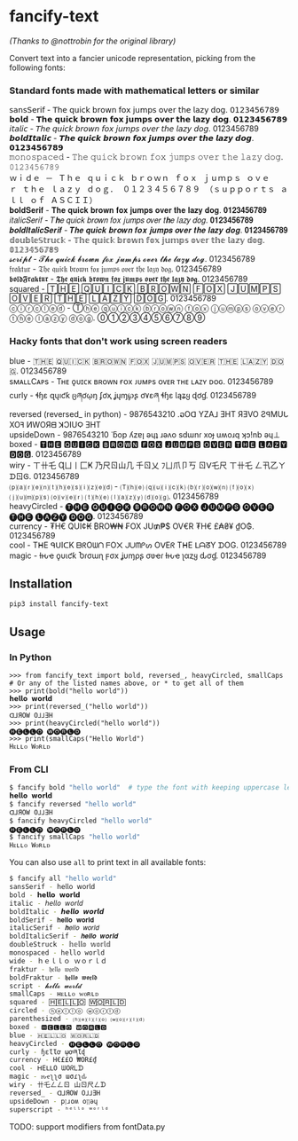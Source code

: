 # fancify-text

_(Thanks to @nottrobin for the original library)_

Convert text into a fancier unicode representation, picking from the following fonts:

### Standard fonts made with mathematical letters or similar
𝗌𝖺𝗇𝗌𝖲𝖾𝗋𝗂𝖿 - 𝖳𝗁𝖾 𝗊𝗎𝗂𝖼𝗄 𝖻𝗋𝗈𝗐𝗇 𝖿𝗈𝗑 𝗃𝗎𝗆𝗉𝗌 𝗈𝗏𝖾𝗋 𝗍𝗁𝖾 𝗅𝖺𝗓𝗒 𝖽𝗈𝗀. 𝟢𝟣𝟤𝟥𝟦𝟧𝟨𝟩𝟪𝟫  
𝗯𝗼𝗹𝗱 - 𝗧𝗵𝗲 𝗾𝘂𝗶𝗰𝗸 𝗯𝗿𝗼𝘄𝗻 𝗳𝗼𝘅 𝗷𝘂𝗺𝗽𝘀 𝗼𝘃𝗲𝗿 𝘁𝗵𝗲 𝗹𝗮𝘇𝘆 𝗱𝗼𝗴. 𝟬𝟭𝟮𝟯𝟰𝟱𝟲𝟳𝟴𝟵  
𝘪𝘵𝘢𝘭𝘪𝘤 - 𝘛𝘩𝘦 𝘲𝘶𝘪𝘤𝘬 𝘣𝘳𝘰𝘸𝘯 𝘧𝘰𝘹 𝘫𝘶𝘮𝘱𝘴 𝘰𝘷𝘦𝘳 𝘵𝘩𝘦 𝘭𝘢𝘻𝘺 𝘥𝘰𝘨. 0123456789  
𝙗𝙤𝙡𝙙𝙄𝙩𝙖𝙡𝙞𝙘 - 𝙏𝙝𝙚 𝙦𝙪𝙞𝙘𝙠 𝙗𝙧𝙤𝙬𝙣 𝙛𝙤𝙭 𝙟𝙪𝙢𝙥𝙨 𝙤𝙫𝙚𝙧 𝙩𝙝𝙚 𝙡𝙖𝙯𝙮 𝙙𝙤𝙜. 𝟬𝟭𝟮𝟯𝟰𝟱𝟲𝟳𝟴𝟵  
𝚖𝚘𝚗𝚘𝚜𝚙𝚊𝚌𝚎𝚍 - 𝚃𝚑𝚎 𝚚𝚞𝚒𝚌𝚔 𝚋𝚛𝚘𝚠𝚗 𝚏𝚘𝚡 𝚓𝚞𝚖𝚙𝚜 𝚘𝚟𝚎𝚛 𝚝𝚑𝚎 𝚕𝚊𝚣𝚢 𝚍𝚘𝚐. 𝟶𝟷𝟸𝟹𝟺𝟻𝟼𝟽𝟾𝟿  
ｗｉｄｅ － Ｔｈｅ ｑｕｉｃｋ ｂｒｏｗｎ ｆｏｘ ｊｕｍｐｓ ｏｖｅｒ ｔｈｅ ｌａｚｙ ｄｏｇ． ０１２３４５６７８９ （ｓｕｐｐｏｒｔｓ ａｌｌ ｏｆ ＡＳＣＩＩ）  
𝐛𝐨𝐥𝐝𝐒𝐞𝐫𝐢𝐟 - 𝐓𝐡𝐞 𝐪𝐮𝐢𝐜𝐤 𝐛𝐫𝐨𝐰𝐧 𝐟𝐨𝐱 𝐣𝐮𝐦𝐩𝐬 𝐨𝐯𝐞𝐫 𝐭𝐡𝐞 𝐥𝐚𝐳𝐲 𝐝𝐨𝐠. 𝟎𝟏𝟐𝟑𝟒𝟓𝟔𝟕𝟖𝟗  
𝑖𝑡𝑎𝑙𝑖𝑐𝑆𝑒𝑟𝑖𝑓 - 𝑇𝒉𝑒 𝑞𝑢𝑖𝑐𝑘 𝑏𝑟𝑜𝑤𝑛 𝑓𝑜𝑥 𝑗𝑢𝑚𝑝𝑠 𝑜𝑣𝑒𝑟 𝑡𝒉𝑒 𝑙𝑎𝑧𝑦 𝑑𝑜𝑔. 𝟎𝟏𝟐𝟑𝟒𝟓𝟔𝟕𝟖𝟗  
𝒃𝒐𝒍𝒅𝑰𝒕𝒂𝒍𝒊𝒄𝑺𝒆𝒓𝒊𝒇 - 𝑻𝒉𝒆 𝒒𝒖𝒊𝒄𝒌 𝒃𝒓𝒐𝒘𝒏 𝒇𝒐𝒙 𝒋𝒖𝒎𝒑𝒔 𝒐𝒗𝒆𝒓 𝒕𝒉𝒆 𝒍𝒂𝒛𝒚 𝒅𝒐𝒈. 𝟎𝟏𝟐𝟑𝟒𝟓𝟔𝟕𝟖𝟗  
𝕕𝕠𝕦𝕓𝕝𝕖𝕊𝕥𝕣𝕦𝕔𝕜 - 𝕋𝕙𝕖 𝕢𝕦𝕚𝕔𝕜 𝕓𝕣𝕠𝕨𝕟 𝕗𝕠𝕩 𝕛𝕦𝕞𝕡𝕤 𝕠𝕧𝕖𝕣 𝕥𝕙𝕖 𝕝𝕒𝕫𝕪 𝕕𝕠𝕘. 𝟘𝟙𝟚𝟛𝟜𝟝𝟞𝟟𝟠𝟡  
𝓼𝓬𝓻𝓲𝓹𝓽 - 𝓣𝓱𝓮 𝓺𝓾𝓲𝓬𝓴 𝓫𝓻𝓸𝔀𝓷 𝓯𝓸𝔁 𝓳𝓾𝓶𝓹𝓼 𝓸𝓿𝓮𝓻 𝓽𝓱𝓮 𝓵𝓪𝔃𝔂 𝓭𝓸𝓰. 0123456789  
𝔣𝔯𝔞𝔨𝔱𝔲𝔯 - 𝔗𝔥𝔢 𝔮𝔲𝔦𝔠𝔨 𝔟𝔯𝔬𝔴𝔫 𝔣𝔬𝔵 𝔧𝔲𝔪𝔭𝔰 𝔬𝔳𝔢𝔯 𝔱𝔥𝔢 𝔩𝔞𝔷𝔶 𝔡𝔬𝔤. 0123456789  
𝖇𝖔𝖑𝖉𝕱𝖗𝖆𝖐𝖙𝖚𝖗 - 𝕿𝖍𝖊 𝖖𝖚𝖎𝖈𝖐 𝖇𝖗𝖔𝖜𝖓 𝖋𝖔𝖝 𝖏𝖚𝖒𝖕𝖘 𝖔𝖛𝖊𝖗 𝖙𝖍𝖊 𝖑𝖆𝖟𝖞 𝖉𝖔𝖌. 0123456789  
squared - 🅃🄷🄴 🅀🅄🄸🄲🄺 🄱🅁🄾🅆🄽 🄵🄾🅇 🄹🅄🄼🄿🅂 🄾🅅🄴🅁 🅃🄷🄴 🄻🄰🅉🅈 🄳🄾🄶. 0123456789  
ⓒⓘⓡⓒⓛⓔⓓ - Ⓣⓗⓔ ⓠⓤⓘⓒⓚ ⓑⓡⓞⓦⓝ ⓕⓞⓧ ⓙⓤⓜⓟⓢ ⓞⓥⓔⓡ ⓣⓗⓔ ⓛⓐⓩⓨ ⓓⓞⓖ. ⓪①②③④⑤⑥⑦⑧⑨
### Hacky fonts that don't work using screen readers
blue - 🇹​🇭​🇪​ ​🇶​🇺​🇮​🇨​🇰​ ​🇧​🇷​🇴​🇼​🇳​ ​🇫​🇴​🇽​ ​🇯​🇺​🇲​🇵​🇸​ ​🇴​🇻​🇪​🇷​ ​🇹​🇭​🇪​ ​🇱​🇦​🇿​🇾​ ​🇩​🇴​🇬​.​ ​0​1​2​3​4​5​6​7​8​9​  
sᴍᴀʟʟCᴀᴘs - Tʜᴇ ǫᴜɪᴄᴋ ʙʀᴏᴡɴ ғᴏx ᴊᴜᴍᴘs ᴏᴠᴇʀ ᴛʜᴇ ʟᴀᴢʏ ᴅᴏɢ. 0123456789  
curly - ɬɧɛ զųıƈƙ ცཞơῳŋ ʄơҳ ʝųɱ℘ʂ ơ۷ɛཞ ɬɧɛ Ɩąʑყ ɖơɠ. 0123456789  
reversed (reversed_ in python) - 9876543210 .ວOᗡ YZA⅃ ƎHT ЯƎVO ƧꟼMUᒐ XOꟻ ИWOЯᗺ ꓘƆIUϘ ƎHT  
upsideDown - 9876543210 ˙ƃop ʎzɐן ǝɥʇ ɹǝʌo sdɯnɾ xoɟ uʍoɹq ʞɔ!nb ǝɥ⊥  
boxed - 🆃🅷🅴 🆀🆄🅸🅲🅺 🅱🆁🅾🆆🅽 🅵🅾🆇 🅹🆄🅼🅿🆂 🅾🆅🅴🆁 🆃🅷🅴 🅻🅰🆉🆈 🅳🅾🅶. 0123456789  
wiry - ㄒ卄乇 Ɋㄩ丨匚Ҝ 乃尺ㄖ山几 千ㄖ乂 ﾌㄩ爪卩丂 ㄖᐯ乇尺 ㄒ卄乇 ㄥ卂乙ㄚ ᗪㄖᎶ. 0123456789  
⒫⒜⒭⒠⒩⒯⒣⒠⒮⒤⒵⒠⒟ - 🄣⒣⒠ ⒬⒰⒤⒞⒦ ⒝⒭⒪⒲⒩ ⒡⒪⒳ ⒥⒰⒨⒫⒮ ⒪⒱⒠⒭ ⒯⒣⒠ ⒧⒜⒵⒴ ⒟⒪⒢. 0123456789  
heavyCircled - 🅣🅗🅔 🅠🅤🅘🅒🅚 🅑🅡🅞🅦🅝 🅕🅞🅧 🅙🅤🅜🅟🅢 🅞🅥🅔🅡 🅣🅗🅔 🅛🅐🅩🅨 🅓🅞🅖. 0123456789  
currency - ₮H€ QUI¢₭ ₿RO₩₦ ₣OX JU₥₱$ OV€R ₮H€ £₳₴¥ ₫O₲. 0123456789  
cool - TᕼE ᑫᑌIᑕK ᗷᖇOᗯᑎ ᖴO᙭ ᒍᑌᗰᑭᔕ OᐯEᖇ TᕼE ᒪᗩᘔY ᗪOG. 0123456789  
magic - ƚԋҽ ϙυιƈƙ Ⴆɾσɯɳ ϝσx ʝυɱρʂ σʋҽɾ ƚԋҽ ʅαȥყ ԃσɠ. 0123456789  

## Installation

``` bash
pip3 install fancify-text
```

## Usage

### In Python

``` python3
>>> from fancify_text import bold, reversed_, heavyCircled, smallCaps  # Or any of the listed names above, or * to get all of them
>>> print(bold("hello world"))
𝗵𝗲𝗹𝗹𝗼 𝘄𝗼𝗿𝗹𝗱
>>> print(reversed_("hello world"))
ᗡ⅃ЯOW O⅃⅃ƎH
>>> print(heavyCircled("hello world"))
🅗🅔🅛🅛🅞 🅦🅞🅡🅛🅓
>>> print(smallCaps("Hello World")
Hᴇʟʟᴏ Wᴏʀʟᴅ
```

### From CLI

``` bash
$ fancify bold "hello world"  # type the font with keeping uppercase letters!
𝗵𝗲𝗹𝗹𝗼 𝘄𝗼𝗿𝗹𝗱
$ fancify reversed "hello world"
ᗡ⅃ЯOW O⅃⅃ƎH
$ fancify heavyCircled "hello world"
🅗🅔🅛🅛🅞 🅦🅞🅡🅛🅓
$ fancify smallCaps "hello world"
Hᴇʟʟᴏ Wᴏʀʟᴅ
```

You can also use `all` to print text in all available fonts:

``` bash
$ fancify all "hello world"
sansSerif - 𝗁𝖾𝗅𝗅𝗈 𝗐𝗈𝗋𝗅𝖽
bold - 𝗵𝗲𝗹𝗹𝗼 𝘄𝗼𝗿𝗹𝗱
italic - 𝘩𝘦𝘭𝘭𝘰 𝘸𝘰𝘳𝘭𝘥
boldItalic - 𝙝𝙚𝙡𝙡𝙤 𝙬𝙤𝙧𝙡𝙙
boldSerif - 𝐡𝐞𝐥𝐥𝐨 𝐰𝐨𝐫𝐥𝐝
italicSerif - 𝒉𝑒𝑙𝑙𝑜 𝑤𝑜𝑟𝑙𝑑
boldItalicSerif - 𝒉𝒆𝒍𝒍𝒐 𝒘𝒐𝒓𝒍𝒅
doubleStruck - 𝕙𝕖𝕝𝕝𝕠 𝕨𝕠𝕣𝕝𝕕
monospaced - 𝚑𝚎𝚕𝚕𝚘 𝚠𝚘𝚛𝚕𝚍
wide - ｈｅｌｌｏ ｗｏｒｌｄ
fraktur - 𝔥𝔢𝔩𝔩𝔬 𝔴𝔬𝔯𝔩𝔡
boldFraktur - 𝖍𝖊𝖑𝖑𝖔 𝖜𝖔𝖗𝖑𝖉
script - 𝓱𝓮𝓵𝓵𝓸 𝔀𝓸𝓻𝓵𝓭
smallCaps - ʜᴇʟʟᴏ ᴡᴏʀʟᴅ
squared - 🄷🄴🄻🄻🄾 🅆🄾🅁🄻🄳
circled - ⓗⓔⓛⓛⓞ ⓦⓞⓡⓛⓓ
parenthesized - ⒣⒠⒧⒧⒪ ⒲⒪⒭⒧⒟
boxed - 🅷🅴🅻🅻🅾 🆆🅾🆁🅻🅳
blue - 🇭​🇪​🇱​🇱​🇴​ ​🇼​🇴​🇷​🇱​🇩​
heavyCircled - 🅗🅔🅛🅛🅞 🅦🅞🅡🅛🅓
curly - ɧɛƖƖơ ῳơཞƖɖ
currency - H€££O ₩OR£₫
cool - ᕼEᒪᒪO ᗯOᖇᒪᗪ
magic - ԋҽʅʅσ ɯσɾʅԃ
wiry - 卄乇ㄥㄥㄖ 山ㄖ尺ㄥᗪ
reversed_ - ᗡ⅃ЯOW O⅃⅃ƎH
upsideDown - pןɹoʍ oןןǝɥ
superscript - ʰᵉˡˡᵒ ʷᵒʳˡᵈ
```

TODO: support modifiers from fontData.py
